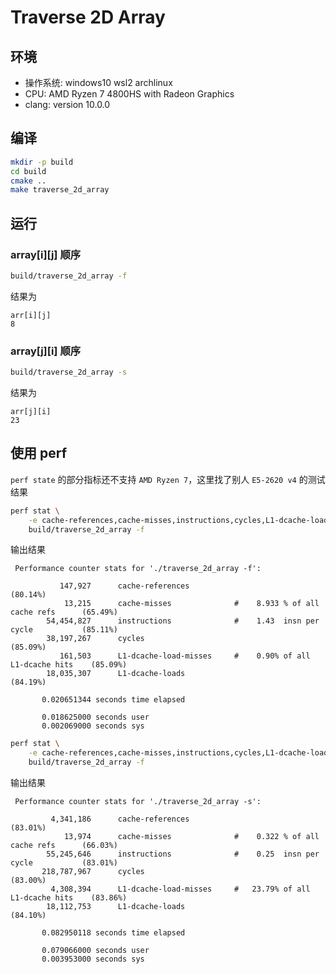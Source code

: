 # Traverse 2D Array

## 环境

* 操作系统: windows10 wsl2 archlinux
* CPU: AMD Ryzen 7 4800HS with Radeon Graphics
* clang: version 10.0.0

## 编译

``` bash
mkdir -p build
cd build
cmake ..
make traverse_2d_array
```

## 运行

### array[i][j] 顺序

``` bash
build/traverse_2d_array -f
```

结果为

``` text
arr[i][j]
8
```

### array[j][i] 顺序

``` bash
build/traverse_2d_array -s
```

结果为

``` text
arr[j][i]
23
```

## 使用 perf

`perf state` 的部分指标还不支持 `AMD Ryzen 7`，这里找了别人 `E5-2620 v4` 的测试结果

``` bash
perf stat \
    -e cache-references,cache-misses,instructions,cycles,L1-dcache-load-misses,L1-dcache-loads \
    build/traverse_2d_array -f
```

输出结果

``` text
 Performance counter stats for './traverse_2d_array -f':

           147,927      cache-references                                              (80.14%)
            13,215      cache-misses              #    8.933 % of all cache refs      (65.49%)
        54,454,827      instructions              #    1.43  insn per cycle           (85.11%)
        38,197,267      cycles                                                        (85.09%)
           161,503      L1-dcache-load-misses     #    0.90% of all L1-dcache hits    (85.09%)
        18,035,307      L1-dcache-loads                                               (84.19%)

       0.020651344 seconds time elapsed

       0.018625000 seconds user
       0.002069000 seconds sys
```

``` bash
perf stat \
    -e cache-references,cache-misses,instructions,cycles,L1-dcache-load-misses,L1-dcache-loads \
    build/traverse_2d_array -f
```

输出结果

``` text
 Performance counter stats for './traverse_2d_array -s':

         4,341,186      cache-references                                              (83.01%)
            13,974      cache-misses              #    0.322 % of all cache refs      (66.03%)
        55,245,646      instructions              #    0.25  insn per cycle           (83.01%)
       218,787,967      cycles                                                        (83.00%)
         4,308,394      L1-dcache-load-misses     #   23.79% of all L1-dcache hits    (83.86%)
        18,112,753      L1-dcache-loads                                               (84.10%)

       0.082950118 seconds time elapsed

       0.079066000 seconds user
       0.003953000 seconds sys
```
